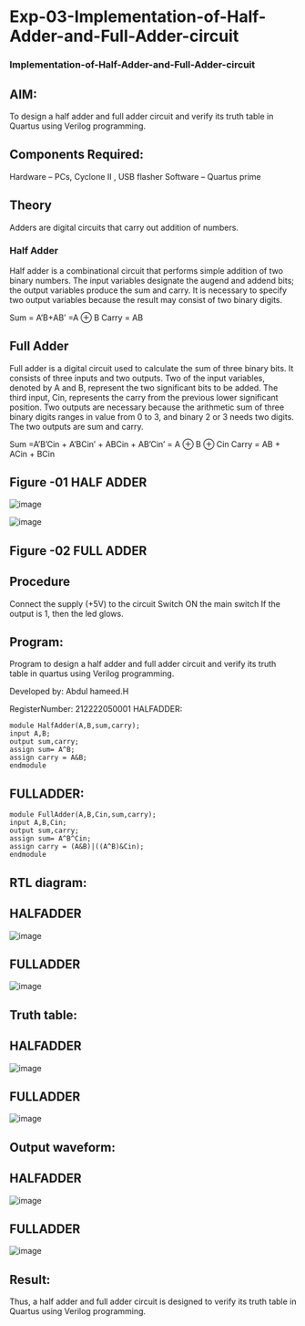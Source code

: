 # Exp-03-Implementation-of-Half-Adder-and-Full-Adder-circuit
### Implementation-of-Half-Adder-and-Full-Adder-circuit

## AIM:

To design a half adder and full adder circuit and verify its truth table in Quartus using Verilog programming.

## Components Required:
Hardware – PCs, Cyclone II , USB flasher Software – Quartus prime

## Theory
Adders are digital circuits that carry out addition of numbers.

### Half Adder

Half adder is a combinational circuit that performs simple addition of two binary numbers. The input variables designate the augend and addend bits; the output variables produce the sum and carry. It is necessary to specify two output variables because the result may consist of two binary digits.

Sum = A’B+AB’ =A ⊕ B Carry = AB

## Full Adder
Full adder is a digital circuit used to calculate the sum of three binary bits. It consists of three inputs and two outputs. Two of the input variables, denoted by A and B, represent the two significant bits to be added. The third input, Cin, represents the carry from the previous lower significant position. Two outputs are necessary because the arithmetic sum of three binary digits ranges in value from 0 to 3, and binary 2 or 3 needs two digits. The two outputs are sum and carry.

Sum =A’B’Cin + A’BCin’ + ABCin + AB’Cin’ = A ⊕ B ⊕ Cin Carry = AB + ACin + BCin

## Figure -01 HALF ADDER

![image](https://github.com/lovelydevil36/Exp-02-Implementation-of-Half-Adder-and-Full-Adder-circuit/assets/123564624/3a52b3e4-4ac5-4301-88f7-bb8c43e59a2f)


![image](https://github.com/lovelydevil36/Exp-02-Implementation-of-Half-Adder-and-Full-Adder-circuit/assets/123564624/eca00c86-05ed-4de9-b7cb-900d8148374d)


## Figure -02 FULL ADDER

## Procedure
Connect the supply (+5V) to the circuit Switch ON the main switch If the output is 1, then the led glows.

## Program:

Program to design a half adder and full adder circuit and verify its truth table in quartus using Verilog programming.

Developed by: Abdul hameed.H

RegisterNumber: 212222050001
HALFADDER:
```
module HalfAdder(A,B,sum,carry);
input A,B;
output sum,carry;
assign sum= A^B;
assign carry = A&B;
endmodule
```
## FULLADDER:
```
module FullAdder(A,B,Cin,sum,carry);
input A,B,Cin;
output sum,carry;
assign sum= A^B^Cin;
assign carry = (A&B)|((A^B)&Cin);
endmodule
```
## RTL diagram:

## HALFADDER

![image](https://github.com/lovelydevil36/Exp-02-Implementation-of-Half-Adder-and-Full-Adder-circuit/assets/123564624/9fb1bea1-66f4-486f-9ade-9b36888a0725)


## FULLADDER

![image](https://github.com/lovelydevil36/Exp-02-Implementation-of-Half-Adder-and-Full-Adder-circuit/assets/123564624/c98f6daf-d3aa-43cb-87e6-7d8549319e2d)


## Truth table:

## HALFADDER

![image](https://github.com/lovelydevil36/Exp-02-Implementation-of-Half-Adder-and-Full-Adder-circuit/assets/123564624/23f416cb-4142-4125-ae74-2d5d899e2fe7)


## FULLADDER

![image](https://github.com/lovelydevil36/Exp-02-Implementation-of-Half-Adder-and-Full-Adder-circuit/assets/123564624/a50ccde2-9e86-41d1-ab76-7fdaf67243f6)


## Output waveform:

## HALFADDER

![image](https://github.com/lovelydevil36/Exp-02-Implementation-of-Half-Adder-and-Full-Adder-circuit/assets/123564624/6c51f6e8-1484-4b76-bb0a-f759489d7679)

## FULLADDER

![image](https://github.com/lovelydevil36/Exp-02-Implementation-of-Half-Adder-and-Full-Adder-circuit/assets/123564624/3edb8922-8f41-4e22-8dd3-ae22987524bd)


## Result:
Thus, a half adder and full adder circuit is designed to verify its truth table in Quartus using Verilog programming.
